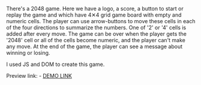 There's a 2048 game. Here we have a logo, a score, a button to start or replay the game and which have 4✕4 grid game board with empty and numeric cells. The player can use arrow-buttons to move these cells in each of the four directions to summarize the numbers. One of '2' or '4' cells is added after every move. The game can be over when the player gets the '2048' cell or all of the cells become numeric, and the player can't make any move. At the end of the game, the player can see a message about winning or losing.

I used JS and DOM to create this game.

Preview link:
    - [DEMO LINK](https://yevheniikulish.github.io/game-2048/)
